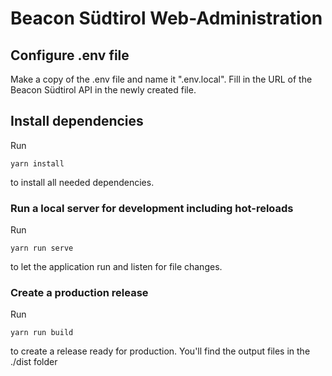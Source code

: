 # Beacon Südtirol Web-Administration

## Configure .env file
Make a copy of the .env file and name it ".env.local".
Fill in the URL of the Beacon Südtirol API in the newly created file.

## Install dependencies
Run
```
yarn install
```
to install all needed dependencies.

### Run a local server for development including hot-reloads
Run
```
yarn run serve
```
to let the application run and listen for file changes.

### Create a production release
Run
```
yarn run build
```
to create a release ready for production. You'll find the output files in the ./dist folder
